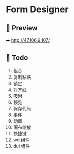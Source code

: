 # Form Designer

## :eyes: Preview

<!-- <https://zuowendong.github.io/form-designer/> -->

:arrow_right: <http://47.106.9.107/>

## :construction: Todo

1. 组合
2. 复制粘贴
3. 锁定
4. 对齐线
5. 吸附
6. 预览
7. 保存代码
8. 事件
9. 动画
10. 画布缩放
11. 快捷键
12. wd 组件
13. dui 组件
